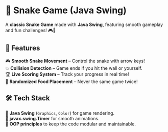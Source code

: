 # 🐍 Snake Game (Java Swing)  

A **classic Snake Game** made with **Java Swing**, featuring smooth gameplay and fun challenges! 🎮🍏  

## 🎯 Features  
🎮 **Smooth Snake Movement** – Control the snake with arrow keys!  
💥 **Collision Detection** – Game ends if you hit the wall or yourself.  
🏆 **Live Scoring System** – Track your progress in real time!  
🎲 **Randomized Food Placement** – Never the same game twice!  

## 🛠️ Tech Stack  
🔹 **Java Swing** (`Graphics`, `Color`) for game rendering.  
🔹 **javax.swing.Timer** for smooth animations.  
🔹 **OOP principles** to keep the code modular and maintainable.  
